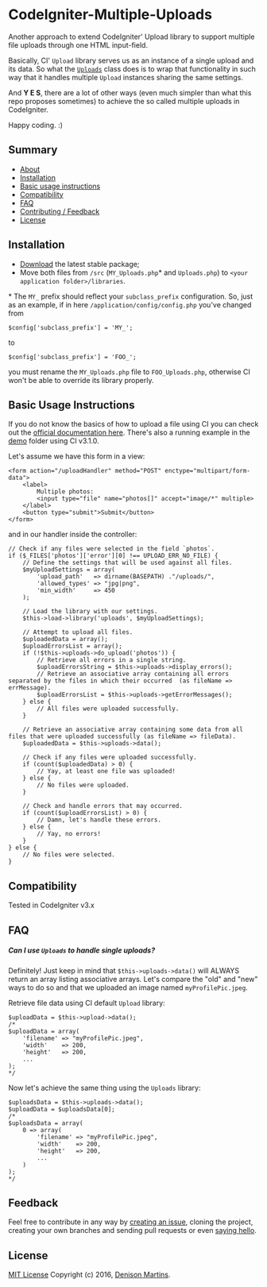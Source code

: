 # CodeIgniter-Multiple-Uploads
Another approach to extend CodeIgniter' Upload library to support multiple file uploads through one HTML input-field.

Basically, CI' `Upload` library serves us as an instance of a single upload and its data. So what the [`Uploads`](https://github.com/deenison/CodeIgniter-Multiple-Files-Upload/blob/master/src/application/libraries/Uploads.php) class does is to wrap that functionality in such way that it handles multiple `Upload` instances sharing the same settings.

And **Y E S**, there are a lot of other ways (even much simpler than what this repo proposes sometimes) to achieve the so called multiple uploads in CodeIgniter.

Happy coding. :)

## Summary
- [About](https://github.com/deenison/CodeIgniter-Multiple-Files-Upload#codeigniter-multiple-uploads)
- [Installation](https://github.com/deenison/CodeIgniter-Multiple-Files-Upload#installation)
- [Basic usage instructions](https://github.com/deenison/CodeIgniter-Multiple-Files-Upload#basic-usage-instruction)
- [Compatibility](https://github.com/deenison/CodeIgniter-Multiple-Files-Upload#compatibility)
- [FAQ](https://github.com/deenison/CodeIgniter-Multiple-Files-Upload#faq)
- [Contributing / Feedback](https://github.com/deenison/CodeIgniter-Multiple-Files-Upload#feedback)
- [License](https://github.com/deenison/CodeIgniter-Multiple-Files-Upload#license)

## Installation
- [Download](https://github.com/deenison/CodeIgniter-Multiple-Files-Upload/releases) the latest stable package;
- Move both files from `/src` (`MY_Uploads.php`* and `Uploads.php`) to `<your application folder>/libraries`.

\* The `MY_` prefix should reflect your `subclass_prefix` configuration.
So, just as an example, if in here `/application/config/config.php` you've changed from
```
$config['subclass_prefix'] = 'MY_';
```
to
```
$config['subclass_prefix'] = 'FOO_';
```
you must rename the `MY_Uploads.php` file to `FOO_Uploads.php`, otherwise CI won't be able to override its library properly.


## Basic Usage Instructions
If you do not know the basics of how to upload a file using CI you can check out the [official documentation here](https://www.codeigniter.com/userguide3/libraries/file_uploading.html). There's also a running example in the [demo](https://github.com/deenison/CodeIgniter-Multiple-Files-Upload/tree/master/demo) folder using CI v3.1.0.


Let's assume we have this form in a view:
```
<form action="/uploadHandler" method="POST" enctype="multipart/form-data">
    <label>
        Multiple photos:
        <input type="file" name="photos[]" accept="image/*" multiple>
    </label>
    <button type="submit">Submit</button>
</form>
```

and in our handler inside the controller:
```
// Check if any files were selected in the field `photos`.
if ($_FILES['photos']['error'][0] !== UPLOAD_ERR_NO_FILE) {
    // Define the settings that will be used against all files.
    $myUploadSettings = array(
        'upload_path'   => dirname(BASEPATH) ."/uploads/",
        'allowed_types' => "jpg|png",
        'min_width'     => 450
    );

    // Load the library with our settings.
    $this->load->library('uploads', $myUploadSettings);

    // Attempt to upload all files.
    $uploadedData = array();
    $uploadErrorsList = array();
    if (!$this->uploads->do_upload('photos')) {
        // Retrieve all errors in a single string.
        $uploadErrorsString = $this->uploads->display_errors();
        // Retrieve an associative array containing all errors separated by the files in which their occurred  (as fileName => errMessage).
        $uploadErrorsList = $this->uploads->getErrorMessages();
    } else {
        // All files were uploaded successfully.
    }

    // Retrieve an associative array containing some data from all files that were uploaded successfully (as fileName => fileData).
    $uploadedData = $this->uploads->data();

    // Check if any files were uploaded successfully.
    if (count($uploadedData) > 0) {
        // Yay, at least one file was uploaded!
    } else {
        // No files were uploaded.
    }

    // Check and handle errors that may occurred.
    if (count($uploadErrorsList) > 0) {
        // Damn, let's handle these errors.
    } else {
        // Yay, no errors!
    }
} else {
    // No files were selected.
}
```

## Compatibility
Tested in CodeIgniter v3.x

## FAQ
##### Can I use `Uploads` to handle single uploads?

Definitely! Just keep in mind that `$this->uploads->data()` will ALWAYS return an array listing associative arrays.
Let's compare the "old" and "new" ways to do so and that we uploaded an image named `myProfilePic.jpeg`.

Retrieve file data using CI default `Upload` library:
```
$uploadData = $this->upload->data();
/*
$uploadData = array(
    'filename' => "myProfilePic.jpeg",
    'width'    => 200,
    'height'   => 200,
    ...
);
*/
```

Now let's achieve the same thing using the `Uploads` library:
```
$uploadsData = $this->uploads->data();
$uploadData = $uploadsData[0];
/*
$uploadsData = array(
    0 => array(
        'filename' => "myProfilePic.jpeg",
        'width'    => 200,
        'height'   => 200,
        ...
    )
);
*/
```

## Feedback
Feel free to contribute in any way by [creating an issue](https://github.com/deenison/CodeIgniter-Multiple-Files-Upload/issues/new), cloning the project, creating your own branches and sending pull requests or even [saying hello](https://github.com/deenison).

## License
[MIT License](https://github.com/deenison/CodeIgniter-Multiple-Files-Upload/blob/master/LICENSE)
Copyright (c) 2016, [Denison Martins](http://denison.me/en).

